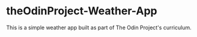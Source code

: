 # theOdinProject-Weather-App

This is a simple weather app built as part of The Odin Project's curriculum.
